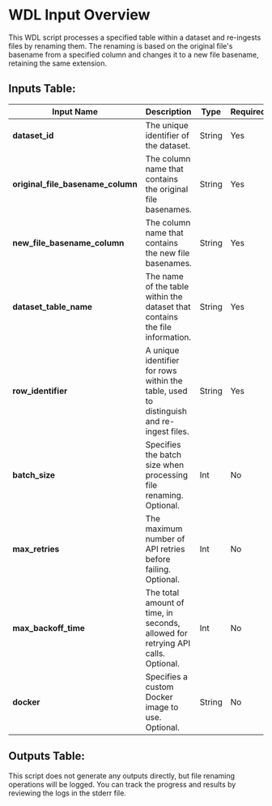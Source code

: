 # WDL Input Overview

This WDL script processes a specified table within a dataset and re-ingests files by renaming them. The renaming is based on the original file's basename from a specified column and changes it to a new file basename, retaining the same extension.

## Inputs Table:
| Input Name                    | Description                                                                                                       | Type     | Required | Default                                                                                     |
|-------------------------------|-------------------------------------------------------------------------------------------------------------------|----------|----------|------------------------------------------------------------------------------------------------|
| **dataset_id**                 | The unique identifier of the dataset.                                                                             | String   | Yes      | N/A                                                                                          |
| **original_file_basename_column** | The column name that contains the original file basenames.                                                      | String   | Yes      | N/A                                                                                          |
| **new_file_basename_column**   | The column name that contains the new file basenames.                                                             | String   | Yes      | N/A                                                                                          |
| **dataset_table_name**         | The name of the table within the dataset that contains the file information.                                       | String   | Yes      | N/A                                                                                          |
| **row_identifier**             | A unique identifier for rows within the table, used to distinguish and re-ingest files.                           | String   | Yes      | N/A                                                                                          |
| **batch_size**                 | Specifies the batch size when processing file renaming. Optional.                                                 | Int      | No       | 500                                                                                          |
| **max_retries**                | The maximum number of API retries before failing. Optional.                                                       | Int      | No       | 5                                                                                            |
| **max_backoff_time**           | The total amount of time, in seconds, allowed for retrying API calls. Optional.                                   | Int      | No       | 300                                                                                          |
| **docker**                     | Specifies a custom Docker image to use. Optional.                                                                 | String   | No       | us-central1-docker.pkg.dev/operations-portal-427515/ops-toolbox/ops_terra_utils_slim:latest   |

## Outputs Table:
This script does not generate any outputs directly, but file renaming operations will be logged. You can track the progress and results by reviewing the logs in the stderr file.

